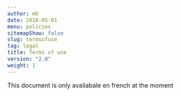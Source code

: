 ```yaml
---
author: mb
date: 2018-05-01
menu: policies
sitemapShow: false
slug: termsofuse
tag: legal
title: Terms of use
version: "2.0"
weight: 1
---
```


This document is only availabale en french at the moment
